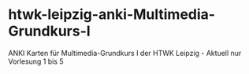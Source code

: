 # htwk-leipzig-anki-Multimedia-Grundkurs-I
ANKI Karten für Multimedia-Grundkurs I der HTWK Leipzig - Aktuell nur Vorlesung 1 bis 5
